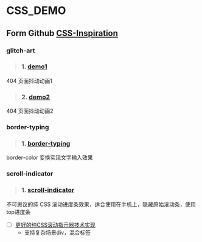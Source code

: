 <!--
 * @Date        : 2020-04-24 21:44:54
 * @LastEditors : anlzou
 * @Github      : https://github.com/anlzou
 * @LastEditTime: 2020-04-25 00:17:50
 * @FilePath    : \css_demo\README.md
 * @Describe    : 
 -->
# CSS_DEMO
## Form Github [CSS-Inspiration](https://github.com/chokcoco/CSS-Inspiration)
### glitch-art
>### 1. [demo1](https://codepen.io/Chokcoco/pen/OJPexEm)
404 页面抖动动画1
>### 2. [demo2](https://codepen.io/Chokcoco/pen/QWwXqra)
404 页面抖动动画2
### border-typing
>### 1. [border-typing](https://chokcoco.github.io/CSS-Inspiration/#/./border/border-typing)
border-color 变换实现文字输入效果
### scroll-indicator
>### 1. [scroll-indicator](https://juejin.im/post/5c35953ce51d45523f04b6d2)
不可思议的纯 CSS 滚动进度条效果，适合使用在手机上，隐藏原始滚动条，使用top进度条
- [ ] [更好的纯CSS滚动指示器技术实现](https://www.zhangxinxu.com/wordpress/2019/06/better-css-scroll-indicator/)
  - 支持复杂场景div，混合标签